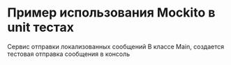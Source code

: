 # Пример использования Mockito в unit тестах 

Сервис отправки локализованных сообщений
В классе Main, создается тестовая отправка сообщения в консоль